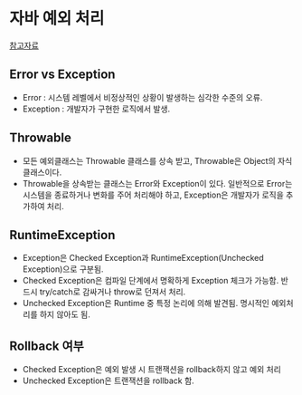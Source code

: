 # 자바 예외 처리
[참고자료](https://www.nextree.co.kr/p3239/)

## Error vs Exception
- Error : 시스템 레벨에서 비정상적인 상황이 발생하는 심각한 수준의 오류.
- Exception : 개발자가 구현한 로직에서 발생.

## Throwable
- 모든 예외클래스는 Throwable 클래스를 상속 받고, Throwable은 Object의 자식 클래스이다.
- Throwable을 상속받는 클래스는 Error와 Exception이 있다. 일반적으로 Error는 시스템을 종료하거나 변화를 주어 처리해야 하고, Exception은 개발자가 로직을 추가하여 처리.

## RuntimeException
- Exception은 Checked Exception과 RuntimeException(Unchecked Exception)으로 구분됨.
- Checked Exception은 컴파일 단계에서 명확하게 Exception 체크가 가능함. 반드시 try/catch로 감싸거나 throw로 던져서 처리.
- Unchecked Exception은 Runtime 중 특정 논리에 의해 발견됨. 명시적인 예외처리를 하지 않아도 됨.

## Rollback 여부
- Checked Exception은 예외 발생 시 트랜잭션을 rollback하지 않고 예외 처리
- Unchecked Exception은 트랜잭션을 rollback 함.

